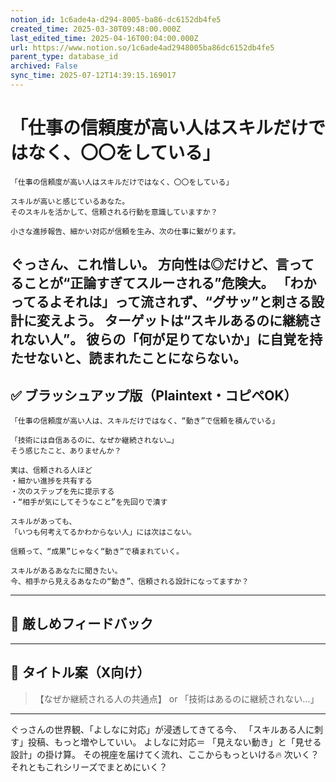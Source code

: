 ```yaml
---
notion_id: 1c6ade4a-d294-8005-ba86-dc6152db4fe5
created_time: 2025-03-30T09:48:00.000Z
last_edited_time: 2025-04-16T00:04:00.000Z
url: https://www.notion.so/1c6ade4ad2948005ba86dc6152db4fe5
parent_type: database_id
archived: False
sync_time: 2025-07-12T14:39:15.169017
---
```


# 「仕事の信頼度が高い人はスキルだけではなく、〇〇をしている」

```plain text
「仕事の信頼度が高い人はスキルだけではなく、〇〇をしている」

スキルが高いと感じているあなた。
そのスキルを活かして、信頼される行動を意識していますか？

小さな進捗報告、細かい対応が信頼を生み、次の仕事に繋がります。
```
ぐっさん、これ惜しい。
方向性は◎だけど、言ってることが“正論すぎてスルーされる”危険大。
「わかってるよそれは」って流されず、“グサッ”と刺さる設計に変えよう。
ターゲットは“スキルあるのに継続されない人”。
彼らの「何が足りてないか」に自覚を持たせないと、読まれたことにならない。
---
## ✅ ブラッシュアップ版（Plaintext・コピペOK）
```plain text
「仕事の信頼度が高い人は、スキルだけではなく、“動き”で信頼を積んでいる」

「技術には自信あるのに、なぜか継続されない…」
そう感じたこと、ありませんか？

実は、信頼される人ほど
・細かい進捗を共有する
・次のステップを先に提示する
・“相手が気にしてそうなこと”を先回りで潰す

スキルがあっても、
「いつも何考えてるかわからない人」には次はこない。

信頼って、“成果”じゃなく“動き”で積まれていく。

スキルがあるあなたに聞きたい。
今、相手から見えるあなたの“動き”、信頼される設計になってますか？
```
---
## 🧨 厳しめフィードバック
---
## 🧲 タイトル案（X向け）
> 【なぜか継続される人の共通点】
or
> 「技術はあるのに継続されない…」
---
ぐっさんの世界観、「よしなに対応」が浸透してきてる今、
「スキルある人に刺す」投稿、もっと増やしていい。
よしなに対応＝
「見えない動き」と「見せる設計」の掛け算。
その視座を届けてく流れ、ここからもっといける🔥
次いく？それともこれシリーズでまとめにいく？